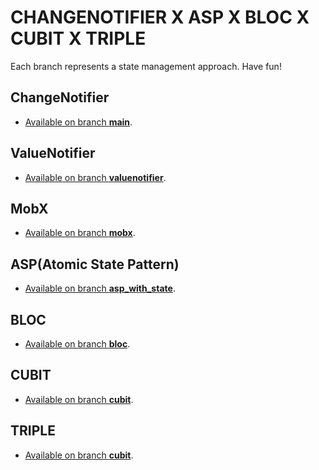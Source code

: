 # CHANGENOTIFIER X ASP X BLOC X CUBIT X TRIPLE

Each branch represents a state management approach.
Have fun!

## ChangeNotifier

- [Available on branch **main**](https://github.com/jacobaraujo7/bloc_atom).

## ValueNotifier

- [Available on branch **valuenotifier**](https://github.com/jacobaraujo7/bloc_atom/tree/valuenotifier).

## MobX

- [Available on branch **mobx**](https://github.com/jacobaraujo7/bloc_atom/tree/mobx).

## ASP(Atomic State Pattern)

- [Available on branch **asp_with_state**](https://github.com/jacobaraujo7/bloc_atom/tree/asp_with_state).

## BLOC

- [Available on branch **bloc**](https://github.com/jacobaraujo7/bloc_atom/tree/bloc).

## CUBIT

- [Available on branch **cubit**](https://github.com/jacobaraujo7/bloc_atom/tree/cubit).

## TRIPLE

- [Available on branch **cubit**](https://github.com/jacobaraujo7/bloc_atom/tree/triple).